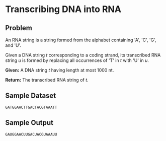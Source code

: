 
Transcribing DNA into RNA
=========================


Problem
-------
An RNA string is a string formed from the alphabet containing 'A', 'C', 'G', and 'U'.

Given a DNA string *t* corresponding to a coding strand, its transcribed RNA string *u* is formed by replacing all occurrences of 'T' in *t* with 'U' in *u*.

**Given:** A DNA string *t* having length at most 1000 nt.

**Return:** The transcribed RNA string of *t*.


Sample Dataset
--------------
```
GATGGAACTTGACTACGTAAATT
```

Sample Output
-------------
```
GAUGGAACUUGACUACGUAAAUU
```


